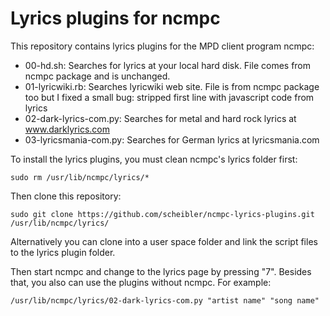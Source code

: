 Lyrics plugins for ncmpc
============================

This repository contains lyrics plugins for the MPD client program ncmpc:

*   00-hd.sh: Searches for lyrics at your local hard disk. File comes from ncmpc package and is unchanged.
*   01-lyricwiki.rb: Searches lyricwiki web site. File is from ncmpc package too but I fixed a small
    bug: stripped first line with javascript code from lyrics
*   02-dark-lyrics-com.py: Searches for metal and hard rock lyrics at www.darklyrics.com
*   03-lyricsmania-com.py: Searches for German lyrics at lyricsmania.com

To install the lyrics plugins, you must clean ncmpc's lyrics folder first:

```
sudo rm /usr/lib/ncmpc/lyrics/*
```

Then clone this repository:

```
sudo git clone https://github.com/scheibler/ncmpc-lyrics-plugins.git /usr/lib/ncmpc/lyrics/
```

Alternatively you can clone into a user space folder and link the script files to the lyrics plugin folder.

Then start ncmpc and change to the lyrics page by pressing "7". Besides that, you also can use the
plugins without ncmpc. For example:

```
/usr/lib/ncmpc/lyrics/02-dark-lyrics-com.py "artist name" "song name"
```

